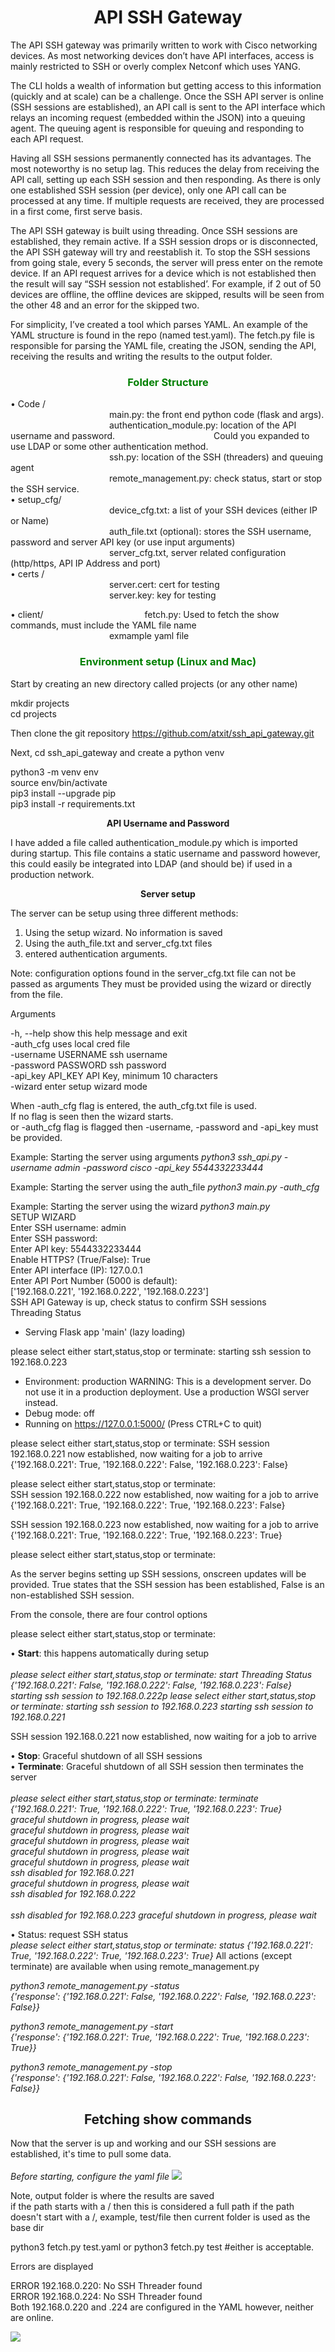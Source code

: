 <h1><strong><center> API SSH Gateway</center> </strong></h1>

The API SSH gateway was primarily written to work with Cisco networking devices. As most networking devices don’t have API interfaces, access is mainly restricted to SSH or overly complex Netconf which uses YANG. 

The CLI holds a wealth of information but getting access to this information (quickly and at scale) can be a challenge. Once the SSH API server is online (SSH sessions are established), an API call is sent to the API interface which relays an incoming request (embedded within the JSON) into a queuing agent. The queuing agent is responsible for queuing and responding to each API request. 

Having all SSH sessions permanently connected has its advantages. The most noteworthy is no setup lag. This reduces the delay from receiving the API call, setting up each SSH session and then responding. As there is only one established SSH session (per device), only one API call can be processed at any time. If multiple requests are received, they are processed in a first come, first serve basis.

The API SSH gateway is built using threading. Once SSH sessions are established, they remain active. If a SSH session drops or is disconnected, the API SSH gateway will try and reestablish it. To stop the SSH sessions from going stale, every 5 seconds, the server will press enter on the remote device. If an API request arrives for a device which is not established then the result will say “SSH session not established’. For example, if 2 out of 50 devices are offline, the offline devices are skipped, results will be seen from the other 48 and an error for the skipped two. 

For simplicity, I’ve created a tool which parses YAML. An example of the YAML structure is found in the repo (named test.yaml). The fetch.py file is responsible for parsing the YAML file, creating the JSON, sending the API, receiving the results and writing the results to the output folder. 

<center><h3 style="color: green"> Folder Structure</h3></center>

•	Code /<br>
&emsp;&emsp;&emsp;&emsp;&emsp;&emsp;&emsp;&emsp;&emsp;&emsp;&emsp; main.py: the front end python code (flask and args).<br>
&emsp;&emsp;&emsp;&emsp;&emsp;&emsp;&emsp;&emsp;&emsp;&emsp;&emsp; authentication_module.py: location of the API username and password. 
&emsp;&emsp;&emsp;&emsp;&emsp;&emsp;&emsp;&emsp;&emsp;&emsp;&emsp;Could you expanded to use LDAP or some other authentication method.<br> 
&emsp;&emsp;&emsp;&emsp;&emsp;&emsp;&emsp;&emsp;&emsp;&emsp;&emsp; ssh.py: location of the SSH (threaders) and queuing agent<br> 
&emsp;&emsp;&emsp;&emsp;&emsp;&emsp;&emsp;&emsp;&emsp;&emsp;&emsp; remote_management.py: check status, start or stop the SSH service. <br>
•	setup_cfg/<br>
&emsp;&emsp;&emsp;&emsp;&emsp;&emsp;&emsp;&emsp;&emsp;&emsp;&emsp; device_cfg.txt: a list of your SSH devices (either IP or Name)<br>
&emsp;&emsp;&emsp;&emsp;&emsp;&emsp;&emsp;&emsp;&emsp;&emsp;&emsp; auth_file.txt (optional): stores the SSH username, password and server API key (or use input arguments)<br>
&emsp;&emsp;&emsp;&emsp;&emsp;&emsp;&emsp;&emsp;&emsp;&emsp;&emsp; server_cfg.txt, server related configuration (http/https, API IP Address and port)<br>
•	certs /<br>
&emsp;&emsp;&emsp;&emsp;&emsp;&emsp;&emsp;&emsp;&emsp;&emsp;&emsp; server.cert: cert for testing<br>
&emsp;&emsp;&emsp;&emsp;&emsp;&emsp;&emsp;&emsp;&emsp;&emsp;&emsp; server.key: key for testing<br>

•	client/
&emsp;&emsp;&emsp;&emsp;&emsp;&emsp;&emsp;&emsp;&emsp;&emsp;&emsp; fetch.py: Used to fetch the show commands, must include the YAML file name<br>
&emsp;&emsp;&emsp;&emsp;&emsp;&emsp;&emsp;&emsp;&emsp;&emsp;&emsp; exmample yaml file


<center><h3 style="color: green"> Environment setup (Linux and Mac)</h3></center>

Start by creating an new directory called projects (or any other name)

mkdir projects<br>
cd projects

Then clone the git repository
https://github.com/atxit/ssh_api_gateway.git

Next, cd ssh_api_gateway and create a python venv

python3 -m venv env<br> 
source env/bin/activate<br> 
pip3 install --upgrade pip<br> 
pip3 install -r requirements.txt<br> 


<center><b>API Username and Password</b></center>

I have added a file called authentication_module.py which is imported during startup. This file contains a static username and password however, this could easily be integrated into LDAP (and should be) if used in a production network. 

<b><center>Server setup</center></b>

The server can be setup using three different methods:

1)	Using the setup wizard. No information is saved
2)	Using the auth_file.txt and server_cfg.txt files
3)	entered authentication arguments. 

Note: configuration options found in the server_cfg.txt file can not be passed as arguments
They must be provided using the wizard or directly from the file. 

Arguments

  -h, --help          		show this help message and exit<br>
  -auth_cfg           		uses local cred file<br>
  -username USERNAME  	ssh username<br>
  -password PASSWORD 	ssh password<br>
  -api_key API_KEY    	API Key, minimum 10 characters<br>
  -wizard             		enter setup wizard mode

When -auth_cfg flag is entered, the auth_cfg.txt file is used.<br>
If no flag is seen then the wizard starts.<br>
or -auth_cfg flag is flagged then -username, -password and -api_key must be provided.

Example: Starting the server using arguments
<i>python3 ssh_api.py -username admin -password cisco -api_key 5544332233444</i>

Example: Starting the server using the auth_file
<i>python3 main.py -auth_cfg</i>

Example: Starting the server using the wizard
<i>python3 main.py</i>
<br>
SETUP WIZARD<br>
Enter SSH username: admin<br>
Enter SSH password: <br>
Enter API key: 5544332233444<br>
Enable HTTPS? (True/False): True<br>
Enter API interface (IP): 127.0.0.1<br>
Enter API Port Number (5000 is default): <br>
['192.168.0.221', '192.168.0.222', '192.168.0.223']<br>
SSH API Gateway is up, check status to confirm SSH sessions<br>
Threading Status<br>

 * Serving Flask app 'main' (lazy loading)

please select either start,status,stop or terminate: 
starting ssh session to 192.168.0.223
 * Environment: production
   WARNING: This is a development server. Do not use it in a production deployment.
   Use a production WSGI server instead.
 * Debug mode: off
 * Running on https://127.0.0.1:5000/ (Press CTRL+C to quit)

please select either start,status,stop or terminate: 
SSH session 192.168.0.221 now established, now waiting for a job to arrive<br>
{'192.168.0.221': True, '192.168.0.222': False, '192.168.0.223': False}

please select either start,status,stop or terminate: <br>
SSH session 192.168.0.222 now established, now waiting for a job to arrive
{'192.168.0.221': True, '192.168.0.222': True, '192.168.0.223': False}

SSH session 192.168.0.223 now established, now waiting for a job to arrive
{'192.168.0.221': True, '192.168.0.222': True, '192.168.0.223': True}

please select either start,status,stop or terminate: 

As the server begins setting up SSH sessions, onscreen updates will be provided.
True states that the SSH session has been established, False is an non-established SSH session.

From the console, there are four control options

please select either start,status,stop or terminate:

•	<b>Start</b>: this happens automatically during setup<br><br>
<i>please select either start,status,stop or terminate: start
Threading Status
{'192.168.0.221': False, '192.168.0.222': False, '192.168.0.223': False}
starting ssh session to 192.168.0.222p
lease select either start,status,stop or terminate: 
starting ssh session to 192.168.0.223
starting ssh session to 192.168.0.221
</i>

SSH session 192.168.0.221 now established, now waiting for a job to arrive<br>

•	<b>Stop</b>: Graceful shutdown of all SSH sessions<br>
•	<b>Terminate</b>: Graceful shutdown of all SSH session then terminates the server<br>
<i><br>
please select either start,status,stop or terminate: terminate<br>
{'192.168.0.221': True, '192.168.0.222': True, '192.168.0.223': True}<br>
graceful shutdown in progress, please wait<br>
graceful shutdown in progress, please wait<br>
graceful shutdown in progress, please wait<br>
graceful shutdown in progress, please wait<br>
graceful shutdown in progress, please wait<br>
ssh disabled for 192.168.0.221<br>
graceful shutdown in progress, please wait<br>
ssh disabled for 192.168.0.222<br>
<br>ssh disabled for 192.168.0.223
graceful shutdown in progress, please wait<br>
</i>

•	Status: request SSH status<br>
<i>
please select either start,status,stop or terminate: status
{'192.168.0.221': True, '192.168.0.222': True, '192.168.0.223': True}</i>
All actions (except terminate) are available when using remote_management.py

<i>
python3 remote_management.py -status<br>
{'response': {'192.168.0.221': False,
              '192.168.0.222': False,
              '192.168.0.223': False}}


python3 remote_management.py -start<br>
{'response': {'192.168.0.221': True,
              '192.168.0.222': True,
              '192.168.0.223': True}}


python3 remote_management.py -stop<br>
{'response': {'192.168.0.221': False,
              '192.168.0.222': False,
              '192.168.0.223': False}}
</i><br>

<h2><center>Fetching show commands</center></h2>
Now that the server is up and working and our SSH sessions are established, it's time to pull some data. <br><br>
<i>
Before starting, configure the yaml file

<img src=images/yaml_example.png>
</i>

Note, output folder is where the results are saved<br>
if the path starts with a / then this is considered a full path
if the path doesn't start with a /, example, test/file then current folder is used as the base dir


python3 fetch.py test.yaml or python3 fetch.py test #either is acceptable.<br>

Errors are displayed

ERROR 192.168.0.220: No SSH Threader found<br>
ERROR 192.168.0.224: No SSH Threader found<br>
</i>
Both 192.168.0.220 and .224 are configured in the YAML however, neither are online. 

<img src="images/output%20results.png">



 


  










